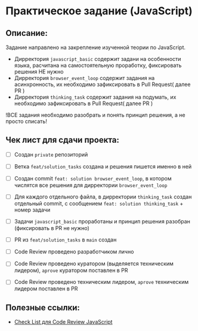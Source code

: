 # Практическое задание (JavaScript)

## Описание:

Задание направлено на закрепление изученной теории по JavaScript.

- Дирректория `javascript_basic` содержит задани на особенности языка, расчитана на самостоятельную проработку, фиксировать решения НЕ нужно
- Дирректория `browser_event_loop` содержит задания на асинхронность, их необходимо зафиксировать в Pull Request( далее PR )
- Дирректория `thinking_task` содержит задания на подумать, их необходимо зафиксировать в Pull Request( далее PR )

!ВСЕ задания необходимо разобрать и понять принцип решения, а не просто списать!

## Чек лист для сдачи проекта:

- [ ] Создан `private` репозиторий
- [ ] Ветка `feat/solution_tasks` создана и решения пишется именно в ней
- [ ] Создан commit `feat: solution browser_event_loop`, в котором числятся все решения для дирректории `browser_event_loop`
- [ ] Для каждого отдельного файла, в дирректории `thinking_task` создан отдельный commit, c сообщением `feat: solution thinking_task` + номер задачи
- [ ] Задачи `javascript_basic` проработаны и принцип решения разобран (фиксировать в PR не нужно)

- [ ] PR из `feat/solution_tasks` в `main` создан
- [ ] Code Review проведено разработчиком лично
- [ ] Code Review проведено куратором (выделяется техническим лидером), `aprove` куратором поставлен в PR
- [ ] Code Review проведено техническим лидером, `aprove` техническим лидером поставлен в PR

## Полезные ссылки:

- <a href="https://gist.github.com/dmitry-podkyuko/15567a8524a92acd674f0b98883d43a0"> Check List для Code Review JavaScript </a>
